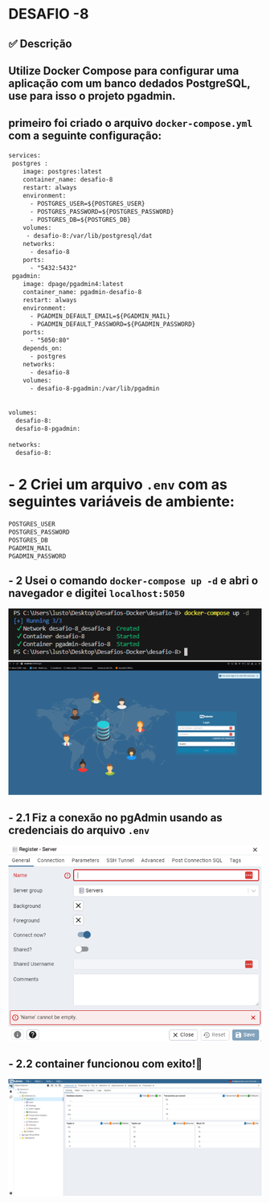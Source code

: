  # DESAFIO -8
## ✅ Descrição 
## Utilize Docker Compose para configurar uma aplicação com um banco dedados PostgreSQL, use para isso o projeto pgadmin.
## primeiro foi criado o arquivo `docker-compose.yml` com a seguinte configuração:
```docker
services:
 postgres :
    image: postgres:latest
    container_name: desafio-8
    restart: always
    environment:
      - POSTGRES_USER=${POSTGRES_USER}
      - POSTGRES_PASSWORD=${POSTGRES_PASSWORD}
      - POSTGRES_DB=${POSTGRES_DB}
    volumes:
     - desafio-8:/var/lib/postgresql/dat
    networks:
      - desafio-8
    ports:
      - "5432:5432"
 pgadmin:
    image: dpage/pgadmin4:latest
    container_name: pgadmin-desafio-8
    restart: always
    environment:
      - PGADMIN_DEFAULT_EMAIL=${PGADMIN_MAIL}
      - PGADMIN_DEFAULT_PASSWORD=${PGADMIN_PASSWORD}
    ports:
      - "5050:80"
    depends_on: 
      - postgres
    networks:
      - desafio-8
    volumes:
      - desafio-8-pgadmin:/var/lib/pgadmin
    
    
volumes:
  desafio-8:
  desafio-8-pgadmin:
  
networks:
  desafio-8:
```
# - 2 Criei um arquivo `.env` com as seguintes variáveis de ambiente:
```env
POSTGRES_USER
POSTGRES_PASSWORD
POSTGRES_DB
PGADMIN_MAIL
PGADMIN_PASSWORD
```
##  - 2 Usei o comando `docker-compose up -d` e abri o navegador e digitei `localhost:5050`
![alt text](images/image.png) 
![alt text](images/image-1.png) 
## - 2.1 Fiz a conexão no pgAdmin usando as credenciais do arquivo `.env`
![alt text](images/image-3.png) 
## - 2.2 container funcionou com exito!🐳
![alt text](images/image-2.png) 
